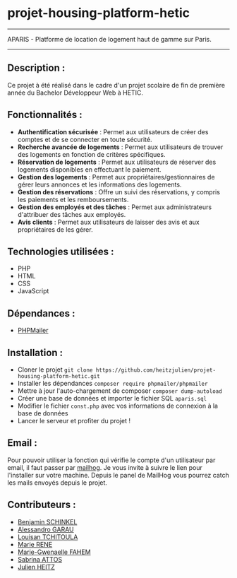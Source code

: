 # **projet-housing-platform-hetic**

--- 

APARIS - Platforme de location de logement haut de gamme sur Paris.

---

## **Description** : 
Ce projet à été réalisé dans le cadre d'un projet scolaire de fin de première année du Bachelor Développeur Web à HETIC.

## **Fonctionnalités** :
- **Authentification sécurisée** : Permet aux utilisateurs de créer des comptes et de se connecter en toute sécurité.
- **Recherche avancée de logements** : Permet aux utilisateurs de trouver des logements en fonction de critères spécifiques.
- **Réservation de logements** : Permet aux utilisateurs de réserver des logements disponibles en effectuant le paiement.
- **Gestion des logements** : Permet aux propriétaires/gestionnaires de gérer leurs annonces et les informations des logements.
- **Gestion des réservations** : Offre un suivi des réservations, y compris les paiements et les remboursements.
- **Gestion des employés et des tâches** : Permet aux administrateurs d'attribuer des tâches aux employés.
- **Avis clients** : Permet aux utilisateurs de laisser des avis et aux propriétaires de les gérer.


## **Technologies utilisées** :
- PHP
- HTML
- CSS
- JavaScript

## **Dépendances** :
- [PHPMailer](https://github.com/PHPMailer/PHPMailer)

## **Installation** :
- Cloner le projet ```git clone https://github.com/heitzjulien/projet-housing-platform-hetic.git```
- Installer les dépendances ```composer require phpmailer/phpmailer```
- Mettre à jour l'auto-chargement de composer ```composer dump-autoload```
- Créer une base de données et importer le fichier SQL ```aparis.sql```
- Modifier le fichier ```const.php``` avec vos informations de connexion à la base de données
- Lancer le serveur et profiter du projet ! 

## **Email** : 
Pour pouvoir utiliser la fonction qui vérifie le compte d'un utilisateur par email, il faut passer par [mailhog](https://github.com/mailhog/MailHog).
Je vous invite à suivre le lien pour l'installer sur votre machine. Depuis le panel de MailHog vous pourrez catch les mails envoyés depuis le projet. 

## **Contributeurs** : 
- [Benjamin SCHINKEL](https://github.com/LeBenjos)
- [Alessandro GARAU](https://github.com/AlessGarau)
- [Louisan TCHITOULA](https://github.com/LTOssian)
- [Marie RENE](https://github.com/TainaMarieRene)
- [Marie-Gwenaelle FAHEM](https://github.com/Marie-GwenaelleFahem)
- [Sabrina ATTOS](https://github.com/anirbas2)
- [Julien HEITZ](https://github.com/heitzjulien)
